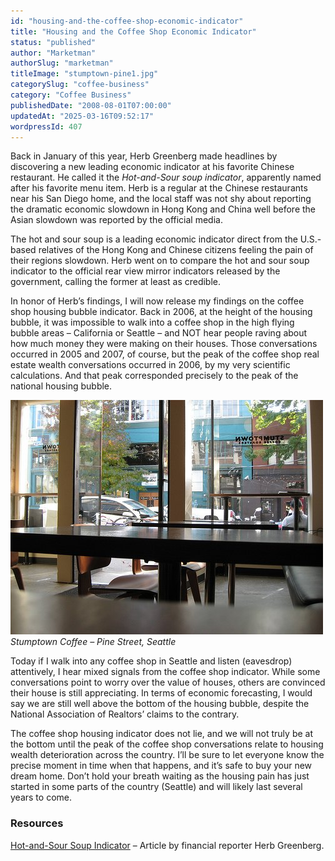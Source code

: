```yaml
---
id: "housing-and-the-coffee-shop-economic-indicator"
title: "Housing and the Coffee Shop Economic Indicator"
status: "published"
author: "Marketman"
authorSlug: "marketman"
titleImage: "stumptown-pine1.jpg"
categorySlug: "coffee-business"
category: "Coffee Business"
publishedDate: "2008-08-01T07:00:00"
updatedAt: "2025-03-16T09:52:17"
wordpressId: 407
---
```


Back in January of this year, Herb Greenberg made headlines by discovering a new leading economic indicator at his favorite Chinese restaurant. He called it the *Hot-and-Sour soup indicator*, apparently named after his favorite menu item. Herb is a regular at the Chinese restaurants near his San Diego home, and the local staff was not shy about reporting the dramatic economic slowdown in Hong Kong and China well before the Asian slowdown was reported by the official media.

The hot and sour soup is a leading economic indicator direct from the U.S.-based relatives of the Hong Kong and Chinese citizens feeling the pain of their regions slowdown. Herb went on to compare the hot and sour soup indicator to the official rear view mirror indicators released by the government, calling the former at least as credible.

In honor of Herb’s findings, I will now release my findings on the coffee shop housing bubble indicator. Back in 2006, at the height of the housing bubble, it was impossible to walk into a coffee shop in the high flying bubble areas – California or Seattle – and NOT hear people raving about how much money they were making on their houses. Those conversations occurred in 2005 and 2007, of course, but the peak of the coffee shop real estate wealth conversations occurred in 2006, by my very scientific calculations. And that peak corresponded precisely to the peak of the national housing bubble.

![stumptown pine](stumptown-pine1.jpg)  
*Stumptown Coffee – Pine Street, Seattle*

Today if I walk into any coffee shop in Seattle and listen (eavesdrop) attentively, I hear mixed signals from the coffee shop indicator. While some conversations point to worry over the value of houses, others are convinced their house is still appreciating. In terms of economic forecasting, I would say we are still well above the bottom of the housing bubble, despite the National Association of Realtors’ claims to the contrary.

The coffee shop housing indicator does not lie, and we will not truly be at the bottom until the peak of the coffee shop conversations relate to housing wealth deterioration across the country. I’ll be sure to let everyone know the precise moment in time when that happens, and it’s safe to buy your new dream home. Don’t hold your breath waiting as the housing pain has just started in some parts of the country (Seattle) and will likely last several years to come.

### Resources

[Hot-and-Sour Soup Indicator](https://web.archive.org/web/20090829111343/http://blogs.marketwatch.com:80/greenberg/2008/01/hot-and-sour-soup-indicator/) – Article by financial reporter Herb Greenberg.
